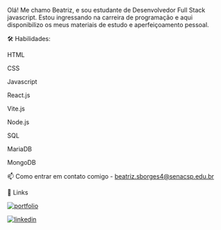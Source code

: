 Olá! Me chamo Beatriz, e sou estudante de Desenvolvedor Full Stack javascript. Estou ingressando na carreira de programação e aqui disponibilizo os meus materiais de estudo e aperfeiçoamento pessoal.

🛠 Habilidades:

HTML 

CSS 

Javascript 

React.js

Vite.js

Node.js

SQL

MariaDB

MongoDB




📫 Como entrar em contato comigo - beatriz.sborges4@senacsp.edu.br


🔗 Links

[![portfolio](https://img.shields.io/badge/my_portfolio-000?style=for-the-badge&logo=ko-fi&logoColor=white)](https://github.com/beasb) 

[![linkedin](https://img.shields.io/badge/linkedin-0A66C2?style=for-the-badge&logo=linkedin&logoColor=white)](https://www.linkedin.com/in/beatriz-s-borges-34305a307)
